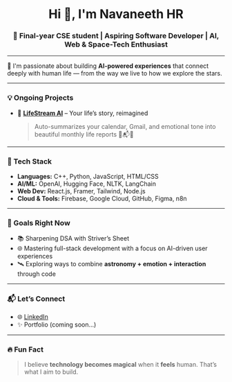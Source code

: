 <h1 align="center">Hi 👋, I'm Navaneeth HR</h1>
<h3 align="center">🚀 Final-year CSE student | Aspiring Software Developer | AI, Web & Space-Tech Enthusiast</h3>


---

🌌 I'm passionate about building **AI-powered experiences** that connect deeply with human life — from the way we live to how we explore the stars.

---

### 💡 Ongoing Projects

- 🧠 **[LifeStream AI](#)** – Your life’s story, reimagined  
  > Auto-summarizes your calendar, Gmail, and emotional tone into beautiful monthly life reports 📅📬✨

---

### 🧰 Tech Stack

- **Languages:** C++, Python, JavaScript, HTML/CSS  
- **AI/ML:** OpenAI, Hugging Face, NLTK, LangChain  
- **Web Dev:** React.js, Framer, Tailwind, Node.js  
- **Cloud & Tools:** Firebase, Google Cloud, GitHub, Figma, n8n

---

### 🎯 Goals Right Now

- 📚 Sharpening DSA with Striver’s Sheet  
- 🌐 Mastering full-stack development with a focus on AI-driven user experiences  
- 🛰️ Exploring ways to combine **astronomy + emotion + interaction** through code

---

### 📬 Let’s Connect

- 🌐 [LinkedIn](https://www.linkedin.com/in/h-r-navaneeth-b2938225b/)
- ✨ Portfolio (coming soon...)

---

### 🔥 Fun Fact

> I believe **technology becomes magical** when it **feels** human. That’s what I aim to build.


